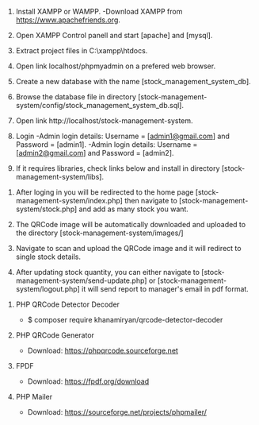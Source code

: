 <!-- INSTALLATION -->

1. Install XAMPP or WAMPP.
        -Download XAMPP from https://www.apachefriends.org.

2. Open XAMPP Control panell and start [apache] and [mysql].

3. Extract project files in C:\xampp\htdocs.

4. Open link localhost/phpmyadmin on a prefered web browser.

5. Create a new database with the name [stock_management_system_db].

6. Browse the database file in directory [stock-management-system/config/stock_management_system_db.sql].

7. Open link http://localhost/stock-management-system.

8. Login
        -Admin login details: Username = [admin1@gmail.com] and Password = [admin1].
        -Admin login details: Username = [admin2@gmail.com] and Password = [admin2].

9. If it requires libraries, check links below and install in directory [stock-management-system/libs].

<!-- HOW TO USE -->

1. After loging in you will be redirected to the home page [stock-management-system/index.php] then navigate to [stock-management-system/stock.php] and add as many stock you want.

2. The QRCode image will be automatically downloaded and uploaded to the directory [stock-management-system/images/]

3. Navigate to scan and upload the QRCode image and it will redirect to single stock details.

4. After updating stock quantity, you can either navigate to [stock-management-system/send-update.php] or [stock-management-system/logout.php] it will send report to manager's email in pdf format.

<!-- LIBRARIES USED -->

1. PHP QRCode Detector Decoder
    - $ composer require khanamiryan/qrcode-detector-decoder

2. PHP QRCode Generator
    - Download: https://phpqrcode.sourceforge.net

3. FPDF
    - Download: https://fpdf.org/download

4. PHP Mailer
    - Download: https://sourceforge.net/projects/phpmailer/  